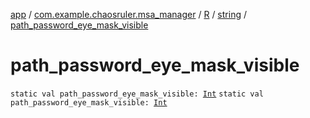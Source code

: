 [app](../../../index.md) / [com.example.chaosruler.msa_manager](../../index.md) / [R](../index.md) / [string](index.md) / [path_password_eye_mask_visible](.)

# path_password_eye_mask_visible

`static val path_password_eye_mask_visible: `[`Int`](https://kotlinlang.org/api/latest/jvm/stdlib/kotlin/-int/index.html)
`static val path_password_eye_mask_visible: `[`Int`](https://kotlinlang.org/api/latest/jvm/stdlib/kotlin/-int/index.html)